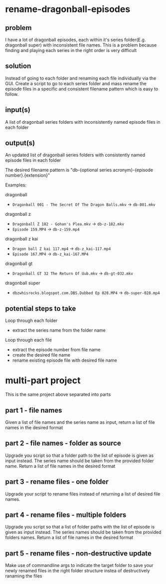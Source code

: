 # rename-dragonball-episodes

## problem

I have a lot of dragonball episodes, each within it's series folder(E.g. dragonball super) with inconsistent file names. This is a problem because finding and playing each series in the right order is very difficult

## solution

Instead of going to each folder and renaming each file individually via the GUI. Create a script to go to each series folder and mass rename the episode files in a specific and consistent filename pattern which is easy to follow.

## input(s)

A list of dragonball series folders with inconsistently named episode files in each folder

## output(s)

An updated list of dragonball series folders with consistently named episode files in each folder

The desired filename pattern is "db-{optional series acronym}-{episode number}.{extension}"

Examples:

dragonball

- `Dragonball 001 - The Secret Of The Dragon Balls.mkv` -> `db-001.mkv`

dragonball z

- `Dragonball Z 182 - Gohan's Plea.mkv` -> `db-z-182.mkv`
- `Episode 159.MP4` -> `db-z-159.mp4`

dragonball z kai

- `Dragon ball Z kai 117.mp4` -> `db-z_kai-117.mp4`
- `Episode 167.MP4` -> `db-z_kai-167.MP4`

dragonball gt

- `Dragonball GT 32 The Return Of Uub.mkv` -> `db-gt-032.mkv`

dragonball super

- `dbzwhisrocks.blogspot.com.DBS.Dubbed Ep 028.MP4` -> `db-super-028.mp4`

## potential steps to take

Loop through each folder

- extract the series name from the folder name

Loop through each file

- extract the episode number from file name
- create the desired file name
- rename existing episode file with desired file name

# multi-part project

This is the same project above separated into parts

## part 1 - file names

Given a list of file names and the series name as input, return a list of file names in the desired format

## part 2 - file names - folder as source

Upgrade you script so that a folder path to the list of episode is given as input instead. The series name should be taken from the provided folder name. Return a list of file names in the desired format

## part 3 - rename files - one folder

Upgrade your script to rename files instead of returning a list of desired file names.

## part 4 - rename files - multiple folders

Upgrade you script so that a list of folder paths with the list of episode is given as input instead. The series names should be taken from the provided folders names. Return a list of file names in the desired format

## part 5 - rename files - non-destructive update

Make use of commandline args to indicate the target folder to save your newly renamed files in the right folder structure instea of destructively ranaming the files
